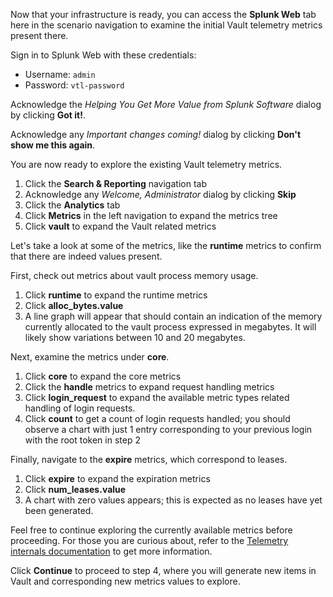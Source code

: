Now that your infrastructure is ready, you can access the **Splunk Web** tab here in the scenario navigation to examine the initial Vault telemetry metrics present there.

Sign in to Splunk Web with these credentials:

- Username: `admin`
- Password: `vtl-password`

Acknowledge the _Helping You Get More Value from Splunk Software_ dialog by clicking **Got it!**.

Acknowledge any _Important changes coming!_ dialog by clicking **Don't show me this again**.

You are now ready to explore the existing Vault telemetry metrics.

1. Click the **Search & Reporting** navigation tab
1. Acknowledge any _Welcome, Administrator_ dialog by clicking **Skip**
1. Click the **Analytics** tab
1. Click **Metrics** in the left navigation to expand the metrics tree
1. Click **vault** to expand the Vault related metrics

Let's take a look at some of the metrics, like the **runtime** metrics to confirm that there are indeed values present.

First, check out metrics about vault process memory usage.

1. Click **runtime** to expand the runtime metrics
1. Click **alloc_bytes.value**
1. A line graph will appear that should contain an indication of the memory currently allocated to the vault process expressed in megabytes. It will likely show variations between 10 and 20 megabytes.

Next, examine the metrics under **core**.

1. Click **core** to expand the core metrics
1. Click the **handle** metrics to expand request handling metrics
1. Click **login_request** to expand the available metric types related handling of login  requests.
1. Click **count** to get a count of login requests handled; you should observe a chart with just 1 entry corresponding to your previous login with the root token in step 2

Finally, navigate to the **expire** metrics, which correspond to leases.

1. Click **expire** to expand the expiration metrics
1. Click **num_leases.value**
1. A chart with zero values appears; this is expected as no leases have yet been generated.

Feel free to continue exploring the currently available metrics before proceeding. For those you are curious about, refer to the [Telemetry internals documentation](https://www.vaultproject.io/docs/internals/telemetry) to get more information.

Click **Continue** to proceed to step 4, where you will generate new items in Vault and corresponding new metrics values to explore.
